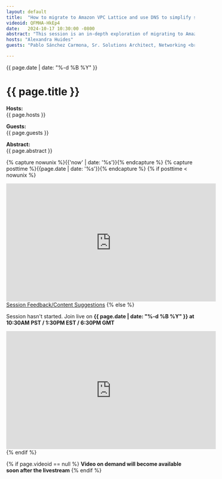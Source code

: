 ```yaml
---
layout: default
title:  "How to migrate to Amazon VPC Lattice and use DNS to simplify service discovery"
videoid: QFMHA-HkEp4
date:   2024-10-17 10:30:00 -0800
abstract: "This session is an in-depth exploration of migrating to Amazon VPC Lattice. We will whiteboard DNS migration options, do a live demo of a new automated DNS configuration solution for VPC Lattice, and answer questions. The goal is to help you understand how you can leverage VPC Lattice to simplify service discovery and ease the migration process for clients and applications."
hosts: "Alexandra Huides"
guests: "Pablo Sánchez Carmona, Sr. Solutions Architect, Networking <br> Scott Morrison, Sr. Solutions Architect, Networking <br> Maialen Loinaz Anton, Solutions Architect " 

---
```

<div class="content-area">
  <span class="date">{{ page.date | date: "%-d %B %Y" }}</span>

  <h1>{{ page.title }}</h1>

  <p><b>Hosts:</b><br>{{ page.hosts }}</p>
  <p><b>Guests:</b><br>{{ page.guests }}</p>
  <div class="abstract">
    <b>Abstract:</b><br>{{ page.abstract }}
  </div>

  {% capture nowunix %}{{'now' | date: '%s'}}{% endcapture %}
  {% capture posttime %}{{page.date | date: '%s'}}{% endcapture %}
  {% if posttime < nowunix %}   
    <div class="video-container">
      <iframe 
        src="https://www.youtube.com/embed/{{ page.videoid }}?autoplay=0" 
        height="315" 
        width="560" 
        allowfullscreen 
        frameborder="0">
    </iframe>
    </div>
    <a href="https://pulse.aws/survey/6ONETCNV" class="button">Session Feedback/Content Suggestions</a>
  {% else %}
    <p>Session hasn't started. Join live on <b>{{ page.date | date: "%-d %B %Y" }} at 10:30AM PST / 1:30PM EST / 6:30PM GMT</b></p>
    <div class="video-container">
      <iframe src="https://player.twitch.tv/?channel=aws&parent=www.theroutingloop.net&parent=127.0.0.1&autoplay=false" height="315" width="560" allowfullscreen="" frameborder="0"></iframe>
    </div>
  {% endif %}

  {% if page.videoid == null %}
    <b>Video on demand will become available soon after the livestream</b>
  {% endif %}
</div>